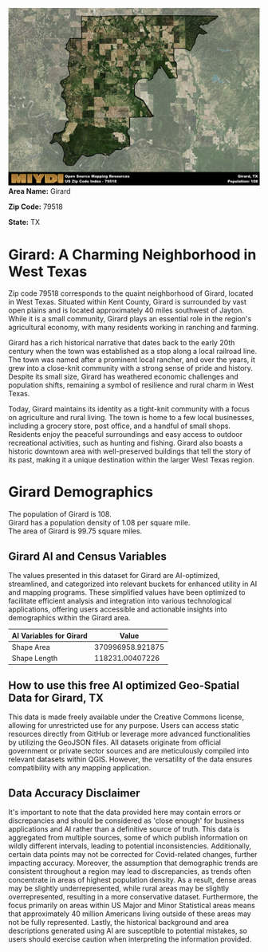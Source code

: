 ![Image Alt Text](../_images/79518.png)
**Area Name:** Girard

**Zip Code:** 79518

**State:** TX


# Girard: A Charming Neighborhood in West Texas  
Zip code 79518 corresponds to the quaint neighborhood of Girard, located in West Texas. Situated within Kent County, Girard is surrounded by vast open plains and is located approximately 40 miles southwest of Jayton. While it is a small community, Girard plays an essential role in the region's agricultural economy, with many residents working in ranching and farming.

Girard has a rich historical narrative that dates back to the early 20th century when the town was established as a stop along a local railroad line. The town was named after a prominent local rancher, and over the years, it grew into a close-knit community with a strong sense of pride and history. Despite its small size, Girard has weathered economic challenges and population shifts, remaining a symbol of resilience and rural charm in West Texas.

Today, Girard maintains its identity as a tight-knit community with a focus on agriculture and rural living. The town is home to a few local businesses, including a grocery store, post office, and a handful of small shops. Residents enjoy the peaceful surroundings and easy access to outdoor recreational activities, such as hunting and fishing. Girard also boasts a historic downtown area with well-preserved buildings that tell the story of its past, making it a unique destination within the larger West Texas region.

# Girard Demographics

The population of Girard is 108.  
Girard has a population density of 1.08 per square mile.  
The area of Girard is 99.75 square miles.  

## Girard AI and Census Variables

The values presented in this dataset for Girard are AI-optimized, streamlined, and categorized into relevant buckets for enhanced utility in AI and mapping programs. These simplified values have been optimized to facilitate efficient analysis and integration into various technological applications, offering users accessible and actionable insights into demographics within the Girard area.

| AI Variables for Girard | Value |
|-------------|-------|
| Shape Area | 370996958.921875 |
| Shape Length | 118231.00407226 |

## How to use this free AI optimized Geo-Spatial Data for Girard, TX

This data is made freely available under the Creative Commons license, allowing for unrestricted use for any purpose. Users can access static resources directly from GitHub or leverage more advanced functionalities by utilizing the GeoJSON files. All datasets originate from official government or private sector sources and are meticulously compiled into relevant datasets within QGIS. However, the versatility of the data ensures compatibility with any mapping application.

## Data Accuracy Disclaimer
It's important to note that the data provided here may contain errors or discrepancies and should be considered as 'close enough' for business applications and AI rather than a definitive source of truth. This data is aggregated from multiple sources, some of which publish information on wildly different intervals, leading to potential inconsistencies. Additionally, certain data points may not be corrected for Covid-related changes, further impacting accuracy. Moreover, the assumption that demographic trends are consistent throughout a region may lead to discrepancies, as trends often concentrate in areas of highest population density. As a result, dense areas may be slightly underrepresented, while rural areas may be slightly overrepresented, resulting in a more conservative dataset. Furthermore, the focus primarily on areas within US Major and Minor Statistical areas means that approximately 40 million Americans living outside of these areas may not be fully represented. Lastly, the historical background and area descriptions generated using AI are susceptible to potential mistakes, so users should exercise caution when interpreting the information provided.
